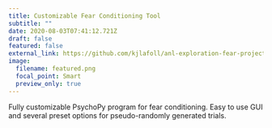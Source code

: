 ```yaml
---
title: Customizable Fear Conditioning Tool
subtitle: ""
date: 2020-08-03T07:41:12.721Z
draft: false
featured: false
external_link: https://github.com/kjlafoll/anl-exploration-fear-project/wiki
image:
  filename: featured.png
  focal_point: Smart
  preview_only: true
---
```

Fully customizable PsychoPy program for fear conditioning. Easy to use GUI and several preset options for pseudo-randomly generated trials.